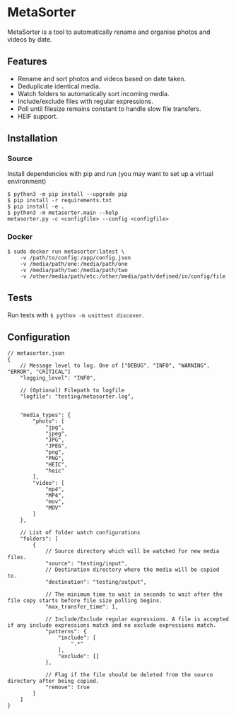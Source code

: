 # MetaSorter
MetaSorter is a tool to automatically rename and organise photos and videos by date.

## Features
- Rename and sort photos and videos based on date taken.
- Deduplicate identical media.
- Watch folders to automatically sort incoming media.
- Include/exclude files with regular expressions.
- Poll until filesize remains constant to handle slow file transfers.
- HEIF support.

## Installation
### Source
Install dependencies with pip and run (you may want to set up a virtual environment)
```
$ python3 -m pip install --upgrade pip
$ pip install -r requirements.txt
$ pip install -e .
$ python3 -m metasorter.main --help
metasorter.py -c <configfile> --config <configfile>
```

### Docker
```
$ sudo docker run metasorter:latest \
    -v /path/to/config:/app/config.json
    -v /media/path/one:/media/path/one
    -v /media/path/two:/media/path/two
    -v /other/media/path/etc:/other/media/path/defined/in/config/file
```

## Tests
Run tests with `$ python -m unittest discover`.

## Configuration
```jsonc
// metasorter.json
{
    // Message level to log. One of ["DEBUG", "INFO", "WARNING", "ERROR", "CRITICAL"]
    "logging_level": "INFO",

    // (Optional) Filepath to logfile
    "logfile": "testing/metasorter.log",


    "media_types": {
        "photo": [
            "jpg",
            "jpeg",
            "JPG",
            "JPEG",
            "png",
            "PNG",
            "HEIC",
            "heic"
        ],
        "video": [
            "mp4",
            "MP4",
            "mov",
            "MOV"
        ]
    },
    
    // List of folder watch configurations
    "folders": [
        {
            // Source directory which will be watched for new media files.
            "source": "testing/input",
            // Destination directory where the media will be copied to.
            "destination": "testing/output",

            // The minimum time to wait in seconds to wait after the file copy starts before file size polling begins.
            "max_transfer_time": 1,

            // Include/Exclude regular expressions. A file is accepted if any include expressions match and no exclude expressions match.
            "patterns": {
                "include": [
                    ".*"
                ],
                "exclude": []
            },

            // Flag if the file should be deleted from the source directory after being copied.
            "remove": true
        }
    ]
}
```